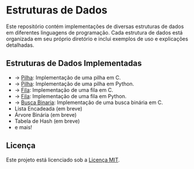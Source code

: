 # Estruturas de Dados

Este repositório contém implementações de diversas estruturas de dados em diferentes linguagens de programação. Cada estrutura de dados está organizada em seu próprio diretório e inclui exemplos de uso e explicações detalhadas.

## Estruturas de Dados Implementadas

- → [Pilha](./pilha/pilha.c): Implementação de uma pilha em C.
- → [Pilha](./pilha/pilha.py): Implementação de uma pilha em Python.
- → [Fila](./fila/pilhacorrigida.c): Implementação de uma fila em C.
- → [Fila](./fila/fila.py): Implementação de uma fila em Python.
- → [Busca Binaria](./busca-binaria/busca-binaria.c): Implementação de uma busca binária em C.
- Lista Encadeada (em breve)
- Árvore Binária (em breve)
- Tabela de Hash (em breve)
- e mais!

## Licença

Este projeto está licenciado sob a [Licença MIT](./LICENSE).
